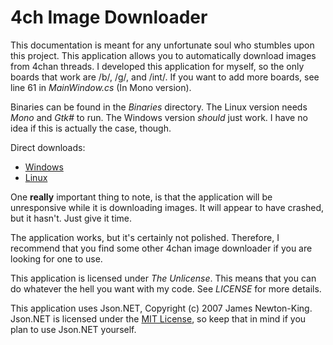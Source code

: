 # 4ch Image Downloader
This documentation is meant for any unfortunate soul who stumbles upon this project. This application allows you to automatically download images from 4chan threads. I developed this application for myself, so the only boards that work are /b/, /g/, and /int/. If you want to add more boards, see line 61 in <em>MainWindow.cs</em> (In Mono version).

Binaries can be found in the <em>Binaries</em> directory. The Linux version needs <em>Mono</em> and <em>Gtk#</em> to run. The Windows version <em>should</em> just work. I have no idea if this is actually the case, though.

Direct downloads:
<ul>
  <li><a href="https://drive.google.com/file/d/0B8sLdDVOq1H0UUw3Z3FIbHFvek0/view?usp=sharing">Windows</a></li>
  <li><a href="https://drive.google.com/file/d/0B8sLdDVOq1H0aFdKMUt6b1JUS3c/view?usp=sharing">Linux</a></li>
</ul>

One <strong>really</strong> important thing to note, is that the application will be unresponsive while it is downloading images. It will appear to have crashed, but it hasn't. Just give it time.

The application works, but it's certainly not polished. Therefore, I recommend that you find some other 4chan image downloader if you are looking for one to use.

This application is licensed under <em>The Unlicense</em>. This means that you can do whatever the hell you want with my code. See <em>LICENSE</em> for more details.

This application uses Json.NET, Copyright (c) 2007 James Newton-King. Json.NET is licensed under the <a href="https://github.com/JamesNK/Newtonsoft.Json/blob/master/LICENSE.md">MIT License</a>, so keep that in mind if you plan to use Json.NET yourself.

